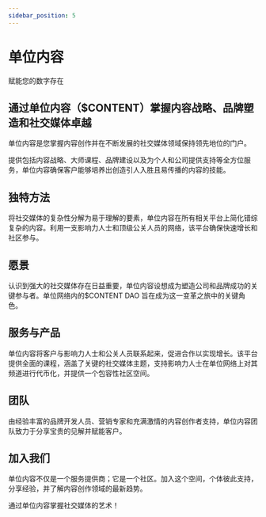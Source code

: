 ```yaml
---
sidebar_position: 5
---
```


# 单位内容

赋能您的数字存在

## 通过单位内容（$CONTENT）掌握内容战略、品牌塑造和社交媒体卓越

单位内容是您掌握内容创作并在不断发展的社交媒体领域保持领先地位的门户。

提供包括内容战略、大师课程、品牌建设以及为个人和公司提供支持等全方位服务，单位内容确保客户能够培养出创造引人入胜且易传播的内容的技能。

## 独特方法

将社交媒体的复杂性分解为易于理解的要素，单位内容在所有相关平台上简化错综复杂的内容。利用一支影响力人士和顶级公关人员的网络，该平台确保快速增长和社区参与。

## 愿景

认识到强大的社交媒体存在日益重要，单位内容设想成为塑造公司和品牌成功的关键参与者。单位网络内的$CONTENT DAO 旨在成为这一变革之旅中的关键角色。

## 服务与产品

单位内容将客户与影响力人士和公关人员联系起来，促进合作以实现增长。该平台提供全面的课程，涵盖了关键的社交媒体主题，支持影响力人士在单位网络上对其频道进行代币化，并提供一个包容性社区空间。

## 团队

由经验丰富的品牌开发人员、营销专家和充满激情的内容创作者支持，单位内容团队致力于分享宝贵的见解并赋能客户。

## 加入我们

单位内容不仅是一个服务提供商；它是一个社区。加入这个空间，个体彼此支持，分享经验，并了解内容创作领域的最新趋势。

通过单位内容掌握社交媒体的艺术！
